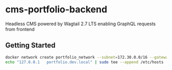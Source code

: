 # cms-portfolio-backend

Headless CMS powered by Wagtail 2.7 LTS enabling GraphQL requests from frontend

## Getting Started

```bash
docker network create portfolio_network --subnet=172.30.0.0/16 --gateway 172.30.0.1
echo "127.0.0.1   portfolio.dev.local" | sudo tee --append /etc/hosts
```
